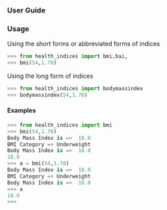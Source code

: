 ### User Guide

### Usage
Using the short forms or abbreviated forms of indices
```python
>>> from health_indices import bmi,bai,
>>> bmi(54,1.70)

```

Using the long form of indices
```python
>>> from health_indices import bodymassindex
>>> bodymassindex(54,1.70)

```

#### Examples
```python
>>> from health_indices import bmi
>>> bmi(54,1.70)
Body Mass Index is =>  18.0
BMI Category => Underweight 
Body Mass Index is =>  18.0
18.0
>>> a = bmi(54,1.70)
Body Mass Index is =>  18.0
BMI Category => Underweight 
Body Mass Index is =>  18.0
>>> a
18.0
>>> 

```